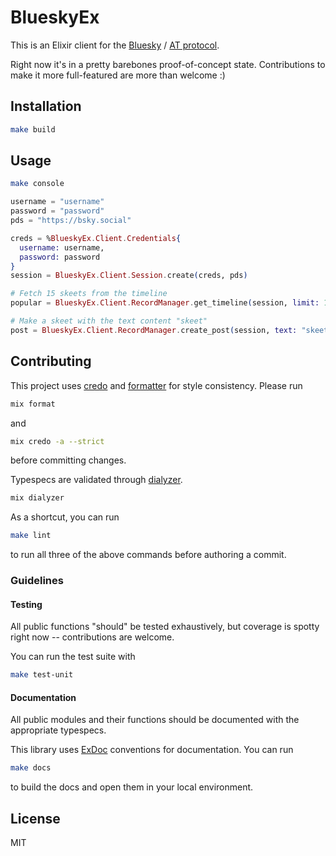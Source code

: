 # BlueskyEx

This is an Elixir client for the [Bluesky](https://blueskyweb.xyz/) /
[AT protocol](https://atproto.com/).

Right now it's in a pretty barebones proof-of-concept state. Contributions
to make it more full-featured are more than welcome :)

## Installation

```sh
make build
```

## Usage

```sh
make console
```

```elixir
username = "username"
password = "password"
pds = "https://bsky.social"

creds = %BlueskyEx.Client.Credentials{
  username: username,
  password: password
}
session = BlueskyEx.Client.Session.create(creds, pds)

# Fetch 15 skeets from the timeline
popular = BlueskyEx.Client.RecordManager.get_timeline(session, limit: 15)

# Make a skeet with the text content "skeet"
post = BlueskyEx.Client.RecordManager.create_post(session, text: "skeet")
```

## Contributing

This project uses [credo](http://credo-ci.org/) and
[formatter](https://hexdocs.pm/mix/master/Mix.Tasks.Format.html) for style
consistency. Please run

```sh
mix format
```

and

```sh
mix credo -a --strict
```

before committing changes.

Typespecs are validated through
[dialyzer](https://github.com/jeremyjh/dialyxir).

```sh
mix dialyzer
```

As a shortcut, you can run

```sh
make lint
```

to run all three of the above commands before authoring a commit.

### Guidelines

#### Testing

All public functions "should" be tested exhaustively, but coverage is spotty
right now -- contributions are welcome.

You can run the test suite with

```sh
make test-unit
```

#### Documentation

All public modules and their functions should be documented with the
appropriate typespecs.

This library uses
[ExDoc](https://hexdocs.pm/elixir/1.12/writing-documentation.html)
conventions for documentation. You can run

```sh
make docs
```

to build the docs and open them in your local environment.

## License

MIT

